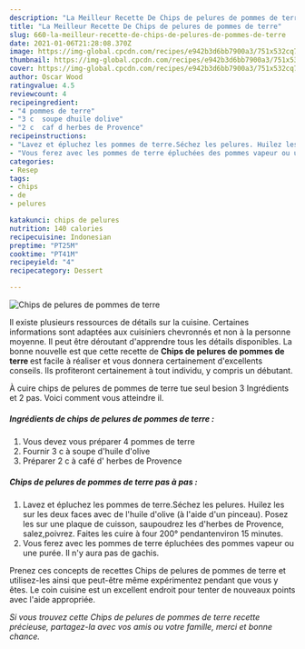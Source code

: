 ```yaml
---
description: "La Meilleur Recette De Chips de pelures de pommes de terre"
title: "La Meilleur Recette De Chips de pelures de pommes de terre"
slug: 660-la-meilleur-recette-de-chips-de-pelures-de-pommes-de-terre
date: 2021-01-06T21:28:08.370Z
image: https://img-global.cpcdn.com/recipes/e942b3d6bb7900a3/751x532cq70/chips-de-pelures-de-pommes-de-terre-photo-principale-de-la-recette.jpg
thumbnail: https://img-global.cpcdn.com/recipes/e942b3d6bb7900a3/751x532cq70/chips-de-pelures-de-pommes-de-terre-photo-principale-de-la-recette.jpg
cover: https://img-global.cpcdn.com/recipes/e942b3d6bb7900a3/751x532cq70/chips-de-pelures-de-pommes-de-terre-photo-principale-de-la-recette.jpg
author: Oscar Wood
ratingvalue: 4.5
reviewcount: 4
recipeingredient:
- "4 pommes de terre"
- "3 c  soupe dhuile dolive"
- "2 c  caf d herbes de Provence"
recipeinstructions:
- "Lavez et épluchez les pommes de terre.Séchez les pelures. Huilez les sur les deux faces avec de l&#39;huile d&#39;olive (à l&#39;aide d&#39;un pinceau). Posez les sur une plaque de cuisson, saupoudrez les d&#39;herbes de Provence, salez,poivrez. Faites les cuire à four 200° pendantenviron 15 minutes."
- "Vous ferez avec les pommes de terre épluchées des pommes vapeur ou une purée. Il n&#39;y aura pas de gachis."
categories:
- Resep
tags:
- chips
- de
- pelures

katakunci: chips de pelures 
nutrition: 140 calories
recipecuisine: Indonesian
preptime: "PT25M"
cooktime: "PT41M"
recipeyield: "4"
recipecategory: Dessert

---
```



![Chips de pelures de pommes de terre](https://img-global.cpcdn.com/recipes/e942b3d6bb7900a3/751x532cq70/chips-de-pelures-de-pommes-de-terre-photo-principale-de-la-recette.jpg)

Il existe plusieurs ressources de détails sur la cuisine. Certaines informations sont adaptées aux cuisiniers chevronnés et non à la personne moyenne. Il peut être déroutant d'apprendre tous les détails disponibles. La bonne nouvelle est que cette recette de <strong> Chips de pelures de pommes de terre </strong> est facile à réaliser et vous donnera certainement d'excellents conseils. Ils profiteront certainement à tout individu, y compris un débutant.

<!--inarticleads1-->

À cuire chips de pelures de pommes de terre tue seul besion 3 Ingrédients et 2 pas. Voici comment vous atteindre il.

##### Ingrédients de chips de pelures de pommes de terre :

1. Vous devez vous préparer 4 pommes de terre
1. Fournir 3 c à soupe d&#39;huile d&#39;olive
1. Préparer 2 c à café d&#39; herbes de Provence




<!--inarticleads2-->

##### Chips de pelures de pommes de terre pas à pas :

1. Lavez et épluchez les pommes de terre.Séchez les pelures. Huilez les sur les deux faces avec de l&#39;huile d&#39;olive (à l&#39;aide d&#39;un pinceau). Posez les sur une plaque de cuisson, saupoudrez les d&#39;herbes de Provence, salez,poivrez. Faites les cuire à four 200° pendantenviron 15 minutes.
1. Vous ferez avec les pommes de terre épluchées des pommes vapeur ou une purée. Il n&#39;y aura pas de gachis.




<!--inarticleads1-->

<p>
Prenez ces concepts de recettes Chips de pelures de pommes de terre et utilisez-les ainsi que peut-être même expérimentez pendant que vous y êtes. Le coin cuisine est un excellent endroit pour tenter de nouveaux points avec l'aide appropriée.
</p>

<p>
<i>Si vous trouvez cette Chips de pelures de pommes de terre recette précieuse, partagez-la avec vos amis ou votre famille, merci et bonne chance.</i>
</p>
